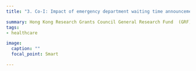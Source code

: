 ```yaml
---
title: "3. Co-I: Impact of emergency department waiting time announcements on patient behavior 2020 - 2022"

summary: Hong Kong Research Grants Council General Research Fund  (GRF) 17502320
tags:
- healthcare

image:
  caption: ""
  focal_point: Smart

---
```

